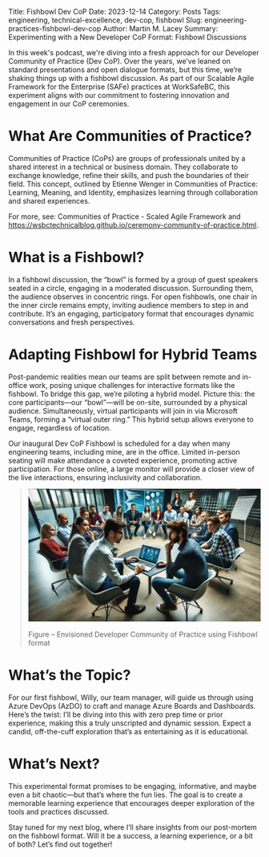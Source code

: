 Title: Fishbowl Dev CoP
Date: 2023-12-14
Category: Posts 
Tags: engineering, technical-excellence, dev-cop, fishbowl
Slug: engineering-practices-fishbowl-dev-cop
Author: Martin M. Lacey
Summary: Experimenting with a New Developer CoP Format: Fishbowl Discussions

In this week's podcast, we're diving into a fresh approach for our Developer Community of Practice (Dev CoP). Over the years, we’ve leaned on standard presentations and open dialogue formats, but this time, we’re shaking things up with a fishbowl discussion. As part of our Scalable Agile Framework for the Enterprise (SAFe) practices at WorkSafeBC, this experiment aligns with our commitment to fostering innovation and engagement in our CoP ceremonies.

# What Are Communities of Practice?

Communities of Practice (CoPs) are groups of professionals united by a shared interest in a technical or business domain. They collaborate to exchange knowledge, refine their skills, and push the boundaries of their field. This concept, outlined by Etienne Wenger in Communities of Practice: Learning, Meaning, and Identity, emphasizes learning through collaboration and shared experiences.

For more, see: Communities of Practice - Scaled Agile Framework and https://wsbctechnicalblog.github.io/ceremony-community-of-practice.html.

# What is a Fishbowl?

In a fishbowl discussion, the “bowl” is formed by a group of guest speakers seated in a circle, engaging in a moderated discussion. Surrounding them, the audience observes in concentric rings. For open fishbowls, one chair in the inner circle remains empty, inviting audience members to step in and contribute. It’s an engaging, participatory format that encourages dynamic conversations and fresh perspectives.

# Adapting Fishbowl for Hybrid Teams

Post-pandemic realities mean our teams are split between remote and in-office work, posing unique challenges for interactive formats like the fishbowl. To bridge this gap, we’re piloting a hybrid model. Picture this: the core participants—our “bowl”—will be on-site, surrounded by a physical audience. Simultaneously, virtual participants will join in via Microsoft Teams, forming a “virtual outer ring.” This hybrid setup allows everyone to engage, regardless of location.

Our inaugural Dev CoP Fishbowl is scheduled for a day when many engineering teams, including mine, are in the office. Limited in-person seating will make attendance a coveted experience, promoting active participation. For those online, a large monitor will provide a closer view of the live interactions, ensuring inclusivity and collaboration.

>
> ![Fishbowl Format](../images/engineering-practices-fishbowl-dev-cop-1.png)
>
> Figure – Envisioned Developer Community of Practice using Fishbowl format
>

# What’s the Topic?

For our first fishbowl, Willy, our team manager, will guide us through using Azure DevOps (AzDO) to craft and manage Azure Boards and Dashboards. Here’s the twist: I’ll be diving into this with zero prep time or prior experience, making this a truly unscripted and dynamic session. Expect a candid, off-the-cuff exploration that’s as entertaining as it is educational.

# What’s Next?

This experimental format promises to be engaging, informative, and maybe even a bit chaotic—but that’s where the fun lies. The goal is to create a memorable learning experience that encourages deeper exploration of the tools and practices discussed.

Stay tuned for my next blog, where I’ll share insights from our post-mortem on the fishbowl format. Will it be a success, a learning experience, or a bit of both? Let’s find out together!

